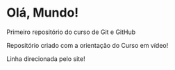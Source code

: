 # Olá, Mundo!
 Primeiro repositório do curso de Git e GitHub

 Repositório criado com a orientação do Curso em vídeo!

 Linha direcionada pelo site!
